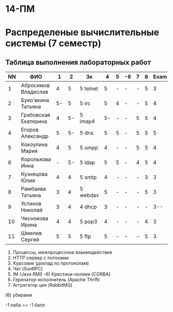 # 14-ПМ
# Распределеные вычислительные системы (7 семестр)
## Таблица выполнения лабораторных работ

| NN  | ФИО                  | 1   | 2   | 3к        | 4   | 5   | -6  | 7   | 8   | Exam |
| --- | -------------------- | --- | --- | --------- | --- | --- | --- | --- | --- | ---- |
| 1   | Абросимов Владислав  | 4   | 5   | 5 telnet  | 5   | -   | -   | -   | 5   | 3    |
| 2   | Буко'вкина Татьяна   | 5-  | 5   | 5 irc     | 5   | 4   | -   | -   | 5   | 4    |
| 3   | Грабовская Екатерина | 4   | 5-  | 5 imap4   | 5-  | -   | -   | 5   | 5   | 4    |
| 4   | Егоров Александр     | 5   | 5-  | 5 dns     | 5   | 5   | -   | 5   | 5   | 5    |
| 5   | Кокоулина Мария      | 4   | 5   | 5 xmpp    | 4   | -   | -   | 5   | 5   | 4    |
| 6   | Королькова Инна      | -   | 5-  | 5 ldap    | 5   | 5   | -   | 4   | 5   | 4    |
| 7   | Кузнецова Юлия       | 4   | 4   | 5 smtp    | 4   | -   | -   | -   | 3   | 3    |
| 8   | Рамбаева Татьяна     | 3   | 4   | 5 webdav  | 5   | -   | -   | -   | 5   | 3    |
| 9   | Устинов Николай      | 3   | 4   | 4 dhcp    | 3   | -   | -   | -   | -   | 3--  |
| 10  | Чеснокова Ирина      | 4   | 4   | 5 pop3    | 4   | -   | -   | -   | 4   | 3    |
| 11  | Шмелев Сергей        | 5   | 5   | 5 ftp     | 5   | -   | -   | -   | 5   | 3    |

1) Процессы, межпроцессное взаимодействие
2) HTTP сервер с потоками
3) Курсовик (доклад по протоколам)
4) Чат (SunRPC)
5) IM (Java RMI)
-6) Крестики-нолики (CORBA)
7) Геренатор-исполнитель (Apache Thrift)
8) Аггрегатор цен (RabbitMQ)

(6) убираем

-1 лаба == -1 балл

